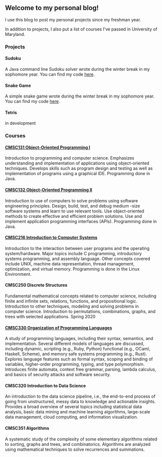 ## Welcome to my personal blog!

I use this blog to post my personal projects since my freshman year.

In addition to projects, I also put a list of courses I've passed in University of Maryland.

### Projects

#### Sudoku
A Java command line Sudoku solver wrote during the winter break in my sophomore year. You can find my code [here](https://github.com/SiddarGu/Sudoku/blob/master/SudokuSystem.java).

#### Snake Game
A simple snake game wrote during the winter break in my sophomore year. You can find my code [here](https://github.com/SiddarGu/SnakeGame).

#### Tetris
in development

### Courses

#### [CMSC131 Object-Oriented Programming I](http://www.cs.umd.edu/class/spring2019/cmsc131-02XX/)
Introduction to programming and computer science. Emphasizes understanding and implementation of applications using object-oriented techniques. Develops skills such as program design and testing as well as implementation of programs using a graphical IDE. Programming done in Java.

#### [CMSC132 Object-Oriented Programming II](https://www.cs.umd.edu/class/fall2019/cmsc132/)
Introduction to use of computers to solve problems using software engineering principles. Design, build, test, and debug medium -size software systems and learn to use relevant tools. Use object-oriented methods to create effective and efficient problem solutions. Use and implement application programming interfaces (APIs). Programming done in Java.

#### [CMSC216 Introduction to Computer Systems](http://www.cs.umd.edu/class/spring2020/cmsc216/index.html)
Introduction to the interaction between user programs and the operating system/hardware. Major topics include C programming, introductory systems programming, and assembly language. Other concepts covered include UNIX, machine data representation, thread management, optimization, and virtual memory. Programming is done in the Linux Environment.

#### CMSC250 Discrete Structures
Fundamental mathematical concepts related to computer science, including finite and infinite sets, relations, functions, and propositional logic. Introduction to other techniques, modeling and solving problems in computer science. Introduction to permutations, combinations, graphs, and trees with selected applications.
Spring 2020

#### [CMSC330 Organization of Programming Languages](https://www.cs.umd.edu/class/summer2020/cmsc330/)
A study of programming languages, including their syntax, semantics, and implementation. Several different models of languages are discussed, including dynamic, scripting (e.g., Ruby, Python) functional (e.g., OCaml, Haskell, Scheme), and memory safe systems programming (e.g., Rust). Explores language features such as formal syntax, scoping and binding of variables, higher-order programming, typing, and type polymorphism. Introduces finite automata, context free grammar, parsing, lambda calculus, and basics of security attacks and software security.

#### CMSC320 Introduction to Data Science
An introduction to the data science pipeline, i.e., the end-to-end process of going from unstructured, messy data to knowledge and actionable insights. Provides a broad overview of several topics including statistical data analysis, basic data mining and machine learning algorithms, large-scale data management, cloud computing, and information visualization.

#### CMSC351 Algorithms
A systematic study of the complexity of some elementary algorithms related to sorting, graphs and trees, and combinatorics. Algorithms are analyzed using mathematical techniques to solve recurrences and summations.
